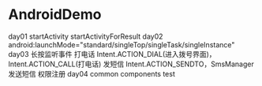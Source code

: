 # AndroidDemo
day01
    startActivity
    startActivityForResult
day02
    android:launchMode="standard/singleTop/singleTask/singleInstance"
day03
    长按监听事件
    打电话 Intent.ACTION_DIAL(进入拨号界面)，Intent.ACTION_CALL(打电话)
    发短信 Intent.ACTION_SENDTO，SmsManager发送短信
    权限注册
day04
    common components test
